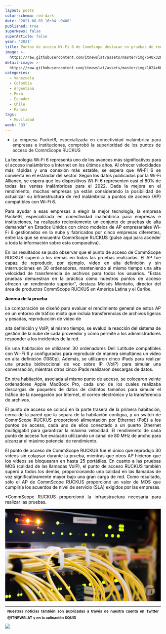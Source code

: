 ```yaml
---
layout: posts
color-schema: red-dark
date: '2021-08-03 16:04 -0400'
published: true
superNews: false
superArticle: false
year: '2021'
title: Puntos de acceso Wi-Fi 6 de CommScope destacan en pruebas de rendimiento
image: >-
  https://raw.githubusercontent.com/itnewslat/assets/master/img/540x320/Ataque-Router-p.jpg
detail-image: >-
  https://raw.githubusercontent.com/itnewslat/assets/master/img/1024x680/Ataque-Router-g.jpg
categories:
  - Venezuela
  - Colombia
  - Argentina
  - Perú
  - Ecuador
  - Chile
  - Panama
tags:
  - Movilidad
week: '33'
---
```

<ul style="list-style-type: disc; text-align: justify;">
	<li>La empresa Packet6, especializada en conectividad inalámbrica para empresas e instituciones, comprobó la superioridad de los puntos de acceso de CommScope RUCKUS</li>
</ul>
<p style="color: #000000; text-align: justify;">La tecnología Wi-Fi 6 representa uno de los avances más significativos para el acceso inalámbrico a Internet en los últimos años. Al ofrecer velocidades más rápidas y una conexión más estable, se espera que Wi-Fi 6 se convierta en el estándar del sector. Según los datos publicados por la Wi-Fi Alliance, se espera que los dispositivos Wi-Fi 6 representen casi el 80% de todas las ventas inalámbricas para el 2022. Dada la mejora en el rendimiento, muchas empresas ya están considerando la posibilidad de actualizar su infraestructura de red inalámbrica a puntos de acceso (AP) compatibles con Wi-Fi 6.</p>
<p style="color: #000000; text-align: justify;">Para ayudar a esas empresas a elegir la mejor tecnología, la empresa Packet6, especializada en conectividad inalámbrica para empresas e instituciones, ha realizado recientemente un conjunto de pruebas de alta demanda* en Estados Unidos con cinco modelos de AP empresariales Wi-Fi 6 gestionados en la nube y fabricados por cinco empresas diferentes, entre las que se encuentra CommScope RUCKUS (pulse aquí para acceder a toda la información sobre esta comparativa).</p>
<p style="color: #000000; text-align: justify;">En los resultados se pudo observar que el punto de acceso de CommScope RUCKUS superó a los demás en todas las pruebas realizadas. El AP fue capaz de reproducir, por ejemplo, video en alta definición y sin interrupciones en 30 ordenadores, manteniendo al mismo tiempo una alta velocidad de transferencia de archivos para todos los usuarios. "Estas pruebas demuestran en la práctica cómo nuestros puntos de acceso ofrecen un rendimiento superior", destaca Moisés Montaño, director del área de productos CommScope RUCKUS en América Latina y el Caribe.</p>
<p style="color: #000000; text-align: justify;"><strong>Acerca de la prueba</strong></p>
<p style="color: #000000; text-align: justify;">La comparación se diseñó para evaluar el rendimiento general de estos AP en un entorno de tráfico mixto que incluía transferencias de archivos ligeras y pesadas, reproducción de video de</p>
<p style="color: #000000; text-align: justify;">alta definición y VoIP; al mismo tiempo, se evaluó la reacción del sistema de gestión de la nube de cada proveedor y cómo permite a los administradores responder a los incidentes de la red.</p>
<p style="color: #000000; text-align: justify;">En una habitación se utilizaron 30 ordenadores Dell Latitude compatibles con Wi-Fi 6 y configurados para reproducir de manera simultánea un video en alta definición (1080p). Además, se utilizaron cinco iPads para realizar una prueba bidireccional de voz sobre IP (VoIP) para simular una conversación, mientras otros cinco iPads realizaron descargas de datos.</p>
<p style="color: #000000; text-align: justify;">En otra habitación, asociada al mismo punto de acceso, se colocaron veinte ordenadores Apple MacBook Pro, cada uno de los cuales realizaba descargas de paquetes de datos de distintos tamaños para simular el tráfico de la navegación por Internet, el correo electrónico y la transferencia de archivos.</p>
<p style="color: #000000; text-align: justify;">El punto de acceso se colocó en la parte trasera de la primera habitación, cerca de la pared que la separa de la habitación contigua, y un switch de CommScope RUCKUS proporcionó alimentación por Ethernet (PoE) a los puntos de acceso, cada uno de ellos conectado a un puerto Ethernet multigigabit para garantizar la máxima velocidad. El rendimiento de cada punto de acceso fue evaluado utilizando un canal de 80 MHz de ancho para alcanzar el máximo potencial de rendimiento.</p>
<p style="color: #000000; text-align: justify;">El punto de acceso de CommScope RUCKUS fue el único que reprodujo 30 videos sin colapsar durante la prueba, mientras que otros AP hicieron que los vídeos se bloquearan en hasta 25 portátiles. En cuanto a las pruebas MOS (calidad de las llamadas VoIP), el punto de acceso RUCKUS también superó a todos los demás, proporcionando una calidad en las llamadas de voz significativamente mayor bajo una gran carga de red. Como resultado, sólo el AP de CommScope RUCKUS proporcionó un valor de MOS que cumpliría los acuerdos de nivel de servicio (SLA) exigidos por las empresas.</p>
<p style="color: #000000; text-align: justify;">*CommScope RUCKUS proporcionó la infraestructura necesaria para realizar las pruebas.</p>

![](https://raw.githubusercontent.com/itnewslat/assets/master/img/540x320/Ataque-Router-p.jpg)

<table style="height: 42px;" width="569">
<tbody>
<tr>
<td style="text-align: justify;"><sub><strong>Nuestras noticias también son publicadas a través de nuestra cuenta en Twitter <a href="https://twitter.com/itnewslat?lang=es">@ITNEWSLAT</a> y en la aplicación <a href="https://squidapp.co/en/">SQUID</a></strong></sub></td>
</tr>
</tbody>
</table>

<img src="https://tracker.metricool.com/c3po.jpg?hash=56f88a41e39ab42c063cc51676587a04"/>
